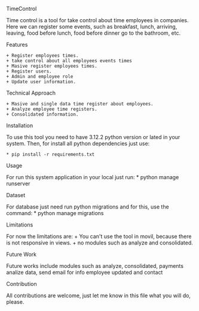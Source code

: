 TimeControl

Time control is a tool for take control about time employees 
in companies. Here we can register some events, such as breakfast,
lunch, arriving, leaving, food before lunch, food before dinner 
go to the bathroom, etc.

Features

    + Register employees times.
    + take control about all employees events times
    + Masive register employees times.
    + Register users.
    + Admin and employee role
    + Update user information.



Technical Approach

    + Masive and single data time register about employees.
    + Analyze employee time registers.
    + Consolidated information.



Installation

To use this tool you need to have 3.12.2 python version
or lated in your system. Then, for install all python
dependencies just use:

    * pip install -r requirements.txt



Usage

For run this system application in your local just run:
    * python manage runserver



Dataset

For database just need run python migrations and for this, use the
command:
    * python manage migrations



Limitations

For now the limitations are:
    + You can't use the tool in movil, because there is not 
      responsive  in views.
    + no modules such as analyze and consolidated.



Future Work

Future works include modules such as analyze, consolidated, 
payments analize data, send email for info employee updated and 
contact



Contribution

All contributions are welcome, just let me know in this 
file what you will do, please.


